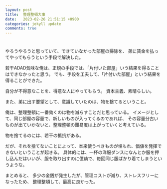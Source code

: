 ```yaml
---
layout: post
title:  整理整頓大事
date:   2023-02-26 21:51:15 +0900
categories: jekyll update
comments: true
---
```


#

やろうやろうと思っていて、できていなかった部屋の掃除を、
弟に賃金を払ってやってもらうという手段で解決した。

若干ADAD気味な俺は、正規の手段では、「片付いた部屋」いう結果を得ることはできなかったと思う。
でも、手段を工夫して、「片付いた部屋」という結果を得ることができた。

自分が不得意なことを、得意な人にやってもらう。
資本主義、素晴らしい。

また、弟に出す要望として、意識していたのは、物を捨てるということ。

俺は、整理整頓に一番効くのは物を減らすことだと思っている。
イメージとして、同じ部屋の容量で、新しいものが入ってくるのであれば、
その容量分古いものが出ていかないと、整理整頓の難易度は上がっていくと考えている。

物を捨てるのには、若干の抵抗がある。

だが、それを捨てないことによって、本来使うべきものが埋もれ、価値を発揮できないということが起きる。
具体的には、一杯の洋服ダンスになんとか服を押し込んだはいいが、服を取り出すのに億劫で、毎回同じ服ばかり着てしまうというような。

まとめると、
多少の金銭が発生したが、管理コストが減り、ストレスフリーになったため、
整理整頓して、最高に良かった。





